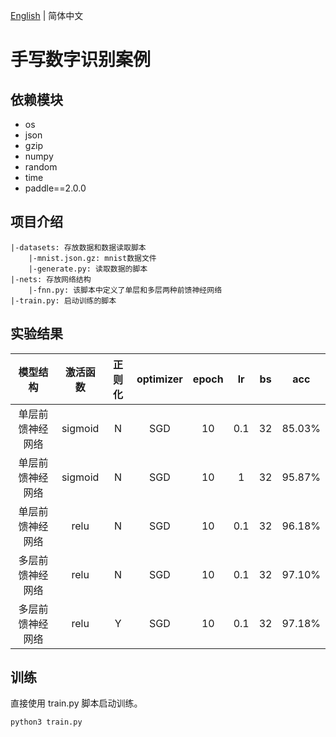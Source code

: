 [English](README_en.md) | 简体中文

# 手写数字识别案例

## 依赖模块
* os
* json
* gzip
* numpy
* random
* time
* paddle==2.0.0

## 项目介绍
```
|-datasets: 存放数据和数据读取脚本
    |-mnist.json.gz: mnist数据文件
    |-generate.py: 读取数据的脚本
|-nets: 存放网络结构
    |-fnn.py: 该脚本中定义了单层和多层两种前馈神经网络
|-train.py: 启动训练的脚本
```

## 实验结果
|模型结构  |激活函数  |正则化     |optimizer|epoch  |lr    |bs    |acc   |
|:--:     |:--:    |:--:     |:--:     |:--:   |:--:  |:--:  |:--:  |
|单层前馈神经网络  |sigmoid  | N       |SGD      |10     |0.1   |32    |85.03%|
|单层前馈神经网络  |sigmoid  | N       |SGD      |10     |1     |32    |95.87%|
|单层前馈神经网络  |relu     | N       |SGD      |10     |0.1   |32    |96.18%|
|多层前馈神经网络  |relu     | N       |SGD      |10     |0.1   |32    |97.10%|
|多层前馈神经网络  |relu     | Y       |SGD      |10     |0.1   |32    |97.18%|


## 训练
直接使用 train.py 脚本启动训练。
```
python3 train.py
```